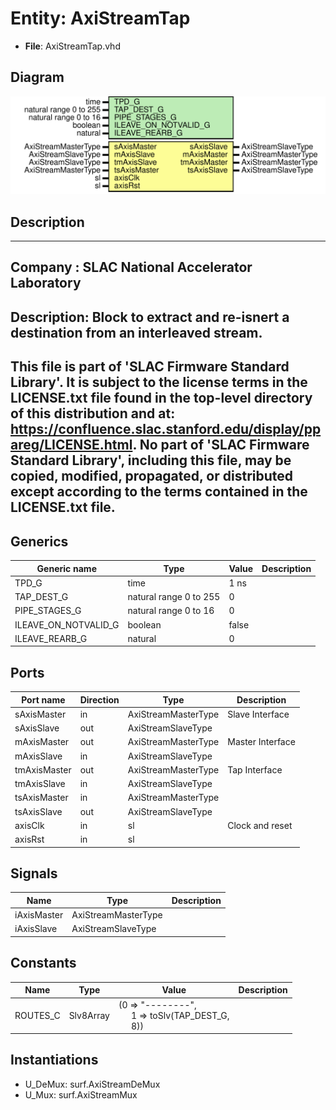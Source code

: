 # Entity: AxiStreamTap

- **File**: AxiStreamTap.vhd
## Diagram

![Diagram](AxiStreamTap.svg "Diagram")
## Description

-----------------------------------------------------------------------------
 Company    : SLAC National Accelerator Laboratory
-----------------------------------------------------------------------------
 Description:
 Block to extract and re-isnert a destination from an interleaved stream.
-----------------------------------------------------------------------------
 This file is part of 'SLAC Firmware Standard Library'.
 It is subject to the license terms in the LICENSE.txt file found in the
 top-level directory of this distribution and at:
    https://confluence.slac.stanford.edu/display/ppareg/LICENSE.html.
 No part of 'SLAC Firmware Standard Library', including this file,
 may be copied, modified, propagated, or distributed except according to
 the terms contained in the LICENSE.txt file.
-----------------------------------------------------------------------------
## Generics

| Generic name         | Type                   | Value | Description |
| -------------------- | ---------------------- | ----- | ----------- |
| TPD_G                | time                   | 1 ns  |             |
| TAP_DEST_G           | natural range 0 to 255 | 0     |             |
| PIPE_STAGES_G        | natural range 0 to 16  | 0     |             |
| ILEAVE_ON_NOTVALID_G | boolean                | false |             |
| ILEAVE_REARB_G       | natural                | 0     |             |
## Ports

| Port name    | Direction | Type                | Description      |
| ------------ | --------- | ------------------- | ---------------- |
| sAxisMaster  | in        | AxiStreamMasterType | Slave Interface  |
| sAxisSlave   | out       | AxiStreamSlaveType  |                  |
| mAxisMaster  | out       | AxiStreamMasterType | Master Interface |
| mAxisSlave   | in        | AxiStreamSlaveType  |                  |
| tmAxisMaster | out       | AxiStreamMasterType | Tap Interface    |
| tmAxisSlave  | in        | AxiStreamSlaveType  |                  |
| tsAxisMaster | in        | AxiStreamMasterType |                  |
| tsAxisSlave  | out       | AxiStreamSlaveType  |                  |
| axisClk      | in        | sl                  | Clock and reset  |
| axisRst      | in        | sl                  |                  |
## Signals

| Name        | Type                | Description |
| ----------- | ------------------- | ----------- |
| iAxisMaster | AxiStreamMasterType |             |
| iAxisSlave  | AxiStreamSlaveType  |             |
## Constants

| Name     | Type      | Value                                                                                                                                                      | Description |
| -------- | --------- | ---------------------------------------------------------------------------------------------------------------------------------------------------------- | ----------- |
| ROUTES_C | Slv8Array |  (0 => "--------",<br><span style="padding-left:20px">                                      1 => toSlv(TAP_DEST_G,<br><span style="padding-left:20px"> 8)) |             |
## Instantiations

- U_DeMux: surf.AxiStreamDeMux
- U_Mux: surf.AxiStreamMux
